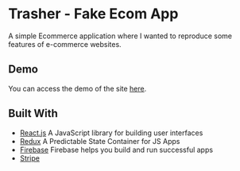 # Trasher - Fake Ecom App

A simple Ecommerce application where I wanted to reproduce some features of e-commerce websites.

## Demo

You can access the demo of the site [here](#https://react-firebase-ecomapp.netlify.app/).

## Built With

* [React.js](https://reactjs.org/) A JavaScript library for building user interfaces
* [Redux](https://redux.js.org/) A Predictable State Container for JS Apps
* [Firebase](https://firebase.google.com/) Firebase helps you build
and run successful apps
* [Stripe](https://stripe.com/)
